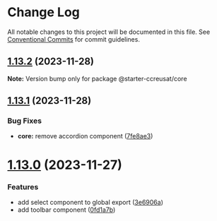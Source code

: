 # Change Log

All notable changes to this project will be documented in this file.
See [Conventional Commits](https://conventionalcommits.org) for commit guidelines.

## [1.13.2](https://github.com/ccreusat/starter-monorepo-lerna-vite/compare/v1.13.1...v1.13.2) (2023-11-28)

**Note:** Version bump only for package @starter-ccreusat/core





## [1.13.1](https://github.com/ccreusat/starter-monorepo-lerna-vite/compare/v1.13.0...v1.13.1) (2023-11-28)


### Bug Fixes

* **core:** remove accordion component ([7fe8ae3](https://github.com/ccreusat/starter-monorepo-lerna-vite/commit/7fe8ae3cc4d651047b49ecb0ff9da0af9d735ac0))





# [1.13.0](https://github.com/ccreusat/starter-monorepo-lerna-vite/compare/v1.12.2...v1.13.0) (2023-11-27)


### Features

* add select component to global export ([3e6906a](https://github.com/ccreusat/starter-monorepo-lerna-vite/commit/3e6906ad7b10646df2142b272ce6b68679aa68fc))
* add toolbar component ([0fd1a7b](https://github.com/ccreusat/starter-monorepo-lerna-vite/commit/0fd1a7b169bb884894ae1c50d4d961a1986856b3))
